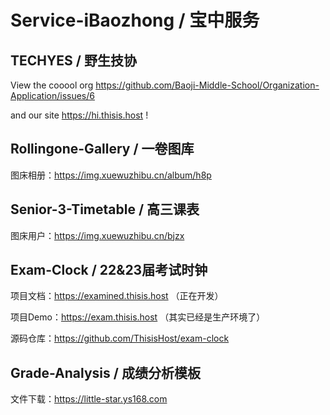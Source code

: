 # Service-iBaozhong / 宝中服务

## TECHYES / 野生技协

View the cooool org https://github.com/Baoji-Middle-School/Organization-Application/issues/6

and our site https://hi.thisis.host !

## Rollingone-Gallery / 一卷图库

图床相册：https://img.xuewuzhibu.cn/album/h8p

## Senior-3-Timetable / 高三课表

图床用户：https://img.xuewuzhibu.cn/bjzx

## Exam-Clock / 22&23届考试时钟

项目文档：https://examined.thisis.host （正在开发）

项目Demo：https://exam.thisis.host （其实已经是生产环境了）

源码仓库：https://github.com/ThisisHost/exam-clock

## Grade-Analysis / 成绩分析模板

文件下载：https://little-star.ys168.com
